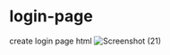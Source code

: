 # login-page
 create login page html
![Screenshot (21)](https://github.com/Krish4893/login-page/assets/153166445/9a40246c-44cc-47e0-b392-db5bd65df97c)
